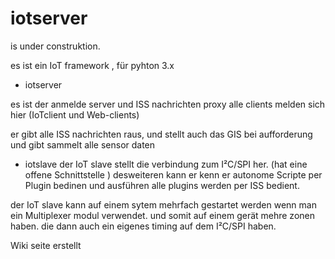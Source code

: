 # iotserver
is under construktion. 

es ist ein IoT framework , für pyhton 3.x 

- iotserver

es ist der anmelde server und ISS nachrichten proxy 
alle clients melden sich hier (IoTclient und Web-clients)

er gibt alle ISS nachrichten raus, und stellt auch das GIS bei aufforderung
und gibt sammelt alle sensor daten

- iotslave
der IoT slave stellt die verbindung zum I²C/SPI her. (hat eine offene Schnittstelle )
desweiteren kann er kenn er autonome Scripte per Plugin bedinen und ausführen
alle plugins werden per ISS bedient. 

der IoT slave kann auf einem sytem mehrfach gestartet werden wenn man ein Multiplexer modul verwendet. 
und somit auf einem gerät mehre zonen haben. die dann auch ein eigenes timing auf dem I²C/SPI haben. 


Wiki seite erstellt 
